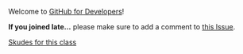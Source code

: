 Welcome to [GitHub for Developers](https://training.github.com/classes/developers/)!

**If you joined late...** please make sure to add a comment to [this Issue](https://github.com/githubteacher/github-for-developers-sept-2015/issues/1).

[Skudes for this class](https://training.github.com/kit/courses/github-for-developers.html)